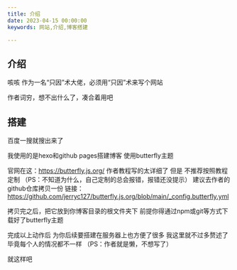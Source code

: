 ```yaml
---
title: 介绍
date: 2023-04-15 00:00:00
keywords: 网站,介绍,博客搭建

---
```


## 介绍

咳咳
作为一名“只因”术大佬，必须用“只因”术来写个网站

作者词穷，想不出什么了，凑合着用吧

## 搭建

百度一搜就搜出来了

我使用的是hexo和github pages搭建博客
使用butterfly主题

官网在这：https://butterfly.js.org/
作者教程写的太详细了
但是
不推荐按照教程定制
（PS：不知道为什么，自己定制的总会报错，报错还没提示）
建议去作者的github仓库拷贝一份
链接：https://github.com/jerryc127/butterfly.js.org/blob/main/_config.butterfly.yml

拷贝完之后，把它放到你博客目录的根文件夹下
前提你得通过npm或git等方式下载好了butterfly主题

完成以上动作后
为你后续要搭建在服务器上也方便了很多
我这里就不过多赘述了
毕竟每个人的情况都不一样
（PS：作者就是懒，不想写了）

就这样吧
